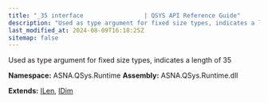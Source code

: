 ```yaml
---
title: "_35 interface                 | QSYS API Reference Guide"
description: "Used as type argument for fixed size types, indicates a length of 35  "
last_modified_at: 2024-08-09T16:18:25Z
sitemap: false
---
```


Used as type argument for fixed size types, indicates a length of 35 

**Namespace:** ASNA.QSys.Runtime
**Assembly:** ASNA.QSys.Runtime.dll

**Extends:** [ILen](/reference/runtime/qsys-runtime/i-len.html), [IDim](/reference/runtime/qsys-runtime/i-dim.html)
<br>
<br>
